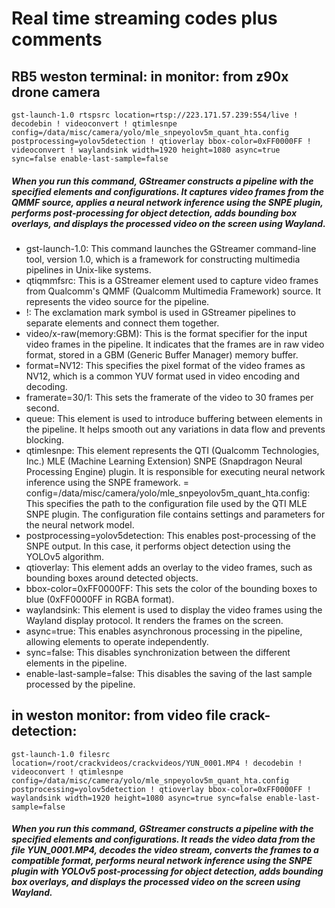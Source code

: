 # Real time streaming codes plus comments
## RB5 weston terminal: in monitor: from z90x drone camera 

    gst-launch-1.0 rtspsrc location=rtsp://223.171.57.239:554/live ! decodebin ! videoconvert ! qtimlesnpe config=/data/misc/camera/yolo/mle_snpeyolov5m_quant_hta.config postprocessing=yolov5detection ! qtioverlay bbox-color=0xFF0000FF ! videoconvert ! waylandsink width=1920 height=1080 async=true sync=false enable-last-sample=false
  
##### When you run this command, GStreamer constructs a pipeline with the specified elements and configurations. It captures video frames from the QMMF source, applies a neural network inference using the SNPE plugin, performs post-processing for object detection, adds bounding box overlays, and displays the processed video on the screen using Wayland.

- gst-launch-1.0: This command launches the GStreamer command-line tool, version 1.0, which is a framework for constructing multimedia pipelines in Unix-like systems.
- qtiqmmfsrc: This is a GStreamer element used to capture video frames from Qualcomm's QMMF (Qualcomm Multimedia Framework) source. It represents the video source for the pipeline.
- !: The exclamation mark symbol is used in GStreamer pipelines to separate elements and connect them together.
- video/x-raw(memory:GBM): This is the format specifier for the input video frames in the pipeline. It indicates that the frames are in raw video format, stored in a GBM (Generic Buffer Manager) memory buffer.
- format=NV12: This specifies the pixel format of the video frames as NV12, which is a common YUV format used in video encoding and decoding.
- framerate=30/1: This sets the framerate of the video to 30 frames per second.
- queue: This element is used to introduce buffering between elements in the pipeline. It helps smooth out any variations in data flow and prevents blocking.
- qtimlesnpe: This element represents the QTI (Qualcomm Technologies, Inc.) MLE (Machine Learning Extension) SNPE (Snapdragon Neural Processing Engine) plugin. It is responsible for executing neural network inference using the SNPE framework.
= config=/data/misc/camera/yolo/mle_snpeyolov5m_quant_hta.config: This specifies the path to the configuration file used by the QTI MLE SNPE plugin. The configuration file contains settings and parameters for the neural network model.
- postprocessing=yolov5detection: This enables post-processing of the SNPE output. In this case, it performs object detection using the YOLOv5 algorithm.
- qtioverlay: This element adds an overlay to the video frames, such as bounding boxes around detected objects.
- bbox-color=0xFF0000FF: This sets the color of the bounding boxes to blue (0xFF0000FF in RGBA format).
- waylandsink: This element is used to display the video frames using the Wayland display protocol. It renders the frames on the screen.
- async=true: This enables asynchronous processing in the pipeline, allowing elements to operate independently.
- sync=false: This disables synchronization between the different elements in the pipeline.
- enable-last-sample=false: This disables the saving of the last sample processed by the pipeline.



## in weston monitor: from video file crack-detection:
    gst-launch-1.0 filesrc location=/root/crackvideos/crackvideos/YUN_0001.MP4 ! decodebin ! videoconvert ! qtimlesnpe config=/data/misc/camera/yolo/mle_snpeyolov5m_quant_hta.config postprocessing=yolov5detection ! qtioverlay bbox-color=0xFF0000FF ! waylandsink width=1920 height=1080 async=true sync=false enable-last-sample=false
##### When you run this command, GStreamer constructs a pipeline with the specified elements and configurations. It reads the video data from the file YUN_0001.MP4, decodes the video stream, converts the frames to a compatible format, performs neural network inference using the SNPE plugin with YOLOv5 post-processing for object detection, adds bounding box overlays, and displays the processed video on the screen using Wayland.
